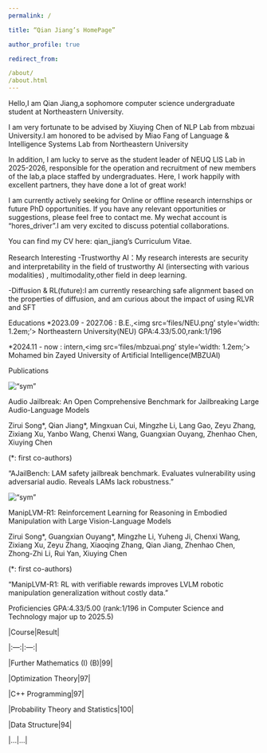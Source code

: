 ```yaml
---
permalink: /

title: “Qian Jiang’s HomePage”

author_profile: true

redirect_from:

/about/
/about.html
---
```

Hello,I am Qian Jiang,a sophomore computer science undergraduate student at Northeastern University.

I am very fortunate to be advised by Xiuying Chen of NLP Lab from mbzuai University.I am honored to be advised by Miao Fang of Language & Intelligence Systems Lab from Northeastern University

In addition, I am lucky to serve as the student leader of NEUQ LIS Lab in 2025-2026, responsible for the operation and recruitment of new members of the lab,a place staffed by undergraduates. Here, I work happily with excellent partners, they have done a lot of great work!

I am currently actively seeking for Online or offline research internships or future PhD opportunities. If you have any relevant opportunities or suggestions, please feel free to contact me. My wechat account is “hores_driver”.I am very excited to discuss potential collaborations.

You can find my CV here: qian_jiang’s Curriculum Vitae.

<style type=“text/css”>

/* 将以下 CSS 代码添加到你的网页的 <head> 部分的 <style> 标签内，

或者保存为一个 .css 文件并在 HTML 中链接 */

.paper-box {

display: flex; /* 启用 Flexbox 布局，使其子元素 (image 和 text box) 可以并排 /

align-items: flex-start; / 子元素顶部对齐 /

margin-bottom: 20px; / 在不同的 paper-box 之间增加一些间距 /

border: 1px solid #eee; / 可选：添加边框 /

padding: 15px; / 可选：内部填充 /

border-radius: 8px; / 可选：圆角 /

background-color: #fff; / 可选：背景色 /

flex-wrap: wrap; / 如果屏幕宽度不足，允许子元素换行堆叠 */

}

.paper-box-image {

flex: 0 0 150px; /* 固定宽度，不放大不缩小，宽度设为150px（你可以调整） /

margin-right: 20px; / 图片和文本之间的右侧间距 /

/ 如果 flex-wrap 发生，可能需要在图片下方也加间距 /

margin-bottom: 10px; / 可选：换行时图片下方的间距 */

}

.paper-box-image img {

display: block; /* 图片作为块级元素，避免底部的小间隙 /

max-width: 100%; / 最大宽度为其父容器 (paper-box-image) 的100% /

height: auto; / 高度自适应，保持图片比例 /

border-radius: 4px; / 可选：图片圆角 */

}

.paper-box-text {

flex-grow: 1; /* 允许文本区域占据剩余的所有空间 /

/ 在 flex-wrap 发生时，文本区域宽度会变为100% /

min-width: 0; / 允许文本区域在必要时缩小到0，防止内容溢出 */

}

/* 可选：为小屏幕设备调整布局 /

@media (max-width: 600px) {

.paper-box {

flex-direction: column; / 在小屏幕上，将布局方向改为垂直堆叠 /

align-items: center; / 垂直堆叠时居中对齐 */

}

.paper-box-image {
    flex: 0 0 80%; /* 小屏幕上图片宽度占容器的80% */
    margin-right: 0; /* 垂直堆叠时取消右侧间距 */
    margin-bottom: 15px; /* 垂直堆叠时图片下方增加间距 */
}

.paper-box-text {
   width: 100%; /* 文本区域占满宽度 */
}
}

</style>

Research Interesting
-Trustworthy AI：My research interests are security and interpretability in the field of trustworthy AI (intersecting with various modalities) , multimodality,other field in deep learning.

-Diffusion & RL(future):I am currently researching safe alignment based on the properties of diffusion, and am curious about the impact of using RLVR and SFT

Educations
*2023.09 - 2027.06 : B.E.,<img src=‘files/NEU.png’ style=‘width: 1.2em;’> Northeastern University(NEU) GPA:4.33/5.00,rank:1/196 <br>

*2024.11 - now : intern,<img src=‘files/mbzuai.png’ style=‘width: 1.2em;’> Mohamed bin Zayed University of Artificial Intelligence(MBZUAI)

Publications
<div class=‘paper-box’><div class=‘paper-box-image’><div><img src=‘files/AudioJailbreak.png’ alt=“sym” width=“100%”></div></div>

<div class=‘paper-box-text’ markdown=“1”>

Audio Jailbreak: An Open Comprehensive Benchmark for Jailbreaking Large Audio-Language Models 

Zirui Song*, Qian Jiang*, Mingxuan Cui, Mingzhe Li, Lang Gao, Zeyu Zhang, Zixiang Xu, Yanbo Wang, Chenxi Wang, Guangxian Ouyang, Zhenhao Chen, Xiuying Chen

(*: first co-authors)

“AJailBench: LAM safety jailbreak benchmark. Evaluates vulnerability using adversarial audio. Reveals LAMs lack robustness.”

</div>

</div>

<div class=‘paper-box’><div class=‘paper-box-image’><div><img src=‘files/ManipVLM.png’ alt=“sym” width=“100%”></div></div>

<div class=‘paper-box-text’ markdown=“1”>

ManipLVM-R1: Reinforcement Learning for Reasoning in Embodied Manipulation with Large Vision-Language Models 

Zirui Song*, Guangxian Ouyang*, Mingzhe Li, Yuheng Ji, Chenxi Wang, Zixiang Xu, Zeyu Zhang, Xiaoqing Zhang, Qian Jiang, Zhenhao Chen, Zhong-Zhi Li, Rui Yan, Xiuying Chen

(*: first co-authors)

“ManipLVM-R1: RL with verifiable rewards improves LVLM robotic manipulation generalization without costly data.”

</div>

</div>

Proficiencies
GPA:4.33/5.00 (rank:1/196 in Computer Science and Technology major up to 2025.5)

|Course|Result|

|:—:|:—:|

|Further Mathematics (I) (B)|99|

|Optimization Theory|97|

|C++ Programming|97|

|Probability Theory and Statistics|100|

|Data Structure|94|

|…|…|
